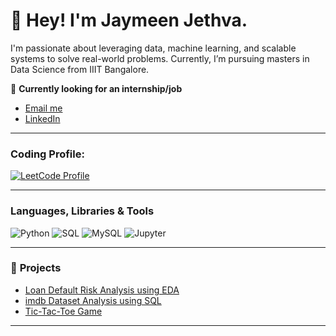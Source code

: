 # 👋 Hey! I'm Jaymeen Jethva.

I'm passionate about leveraging data, machine learning, and scalable systems to solve real-world problems. Currently, I’m pursuing masters in Data Science from IIIT Bangalore.

💼 **Currently looking for an internship/job**  
- [Email me](mailto:jayminjethva7317@gmail.com)
- [LinkedIn](https://www.linkedin.com/in/jaymeen-jethva/)
---

### Coding Profile:
[![LeetCode Profile](https://img.shields.io/badge/LeetCode-FFA116?logo=leetcode&logoColor=white&style=for-the-badge)](https://leetcode.com/38oOk2FsJx/)

---

### **Languages, Libraries & Tools**
![Python](https://img.shields.io/badge/-Python-3776AB?logo=python&logoColor=white&style=flat)
![SQL](https://img.shields.io/badge/-SQL-4479A1?logo=mysql&logoColor=white&style=flat)
![MySQL](https://img.shields.io/badge/-MySQL-005C84?logo=mysql&logoColor=white&style=flat)
![Jupyter](https://img.shields.io/badge/-Jupyter-F37626?logo=jupyter&logoColor=white&style=flat)

---

### 🌟 **Projects**
- [Loan Default Risk Analysis using EDA](https://github.com/Jaymeen-Jethva/Loan-Default-Risk-Analysis-using-EDA)
- [imdb Dataset Analysis using SQL](https://github.com/Jaymeen-Jethva/imdb-Dataset-Analysis-using-SQL)
- [Tic-Tac-Toe Game](https://github.com/Jaymeen-Jethva/Tic-Tac-Toe-GAME)

---


